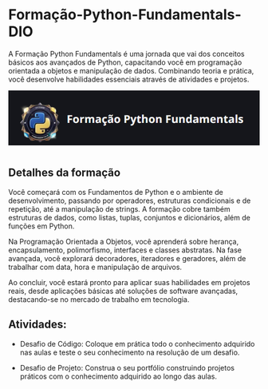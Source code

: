# Formação-Python-Fundamentals-DIO

A Formação Python Fundamentals é uma jornada que vai dos conceitos básicos aos avançados de Python, capacitando você em programação orientada a objetos e manipulação de dados. Combinando teoria e prática, você desenvolve habilidades essenciais através de atividades e projetos.

 ![img DO curso](/img/Captura%20de%20tela%202024-11-27%20220957.png)
# 
## Detalhes da formação


Você começará com os Fundamentos de Python e o ambiente de desenvolvimento, passando por operadores, estruturas condicionais e de repetição, até a manipulação de strings. A formação cobre também estruturas de dados, como listas, tuplas, conjuntos e dicionários, além de funções em Python.

Na Programação Orientada a Objetos, você aprenderá sobre herança, encapsulamento, polimorfismo, interfaces e classes abstratas. Na fase avançada, você explorará decoradores, iteradores e geradores, além de trabalhar com data, hora e manipulação de arquivos.

Ao concluir, você estará pronto para aplicar suas habilidades em projetos reais, desde aplicações básicas até soluções de software avançadas, destacando-se no mercado de trabalho em tecnologia.

## Atividades:
- Desafio de Código: Coloque em prática todo o conhecimento adquirido nas aulas e teste o seu conhecimento na resolução de um desafio.

- Desafio de Projeto: Construa o seu portfólio construindo projetos práticos com o conhecimento adquirido ao longo das aulas.


